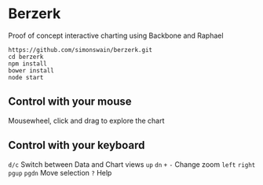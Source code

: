# Berzerk

Proof of concept interactive charting using Backbone and Raphael

```
https://github.com/simonswain/berzerk.git
cd berzerk
npm install
bower install
node start
```

## Control with your mouse
Mousewheel, click and drag to explore the chart

## Control with your keyboard

`d/c` Switch between Data and Chart views
`up` `dn` `+` `-` Change zoom
`left` `right` `pgup` `pgdn` Move selection
`?` Help